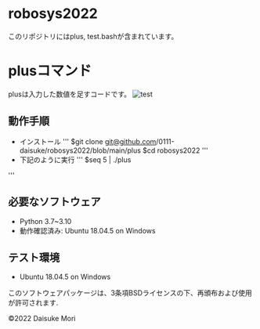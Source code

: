 # robosys2022
このリポジトリにはplus, test.bashが含まれています。

# plusコマンド
plusは入力した数値を足すコードです。
![test](https://github.com/0111-daisuke/robosys2022/actions/workflows/test.yml/badge.svg)

## 動作手順
* インストール
'''
$git clone git@github.com/0111-daisuke/robosys2022/blob/main/plus
$cd robosys2022
'''
* 下記のように実行
'''
$seq 5 | ./plus

'''

## 必要なソフトウェア
* Python 3.7~3.10
* 動作確認済み: Ubuntu 18.04.5 on Windows

## テスト環境
* Ubuntu 18.04.5 on Windows

このソフトウェアパッケージは、3条項BSDライセンスの下、再頒布および使用が許可されます.

©2022 Daisuke Mori
